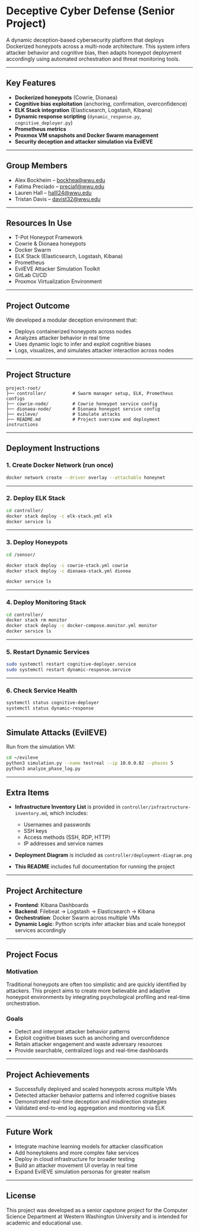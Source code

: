 # Deceptive Cyber Defense (Senior Project)

A dynamic deception-based cybersecurity platform that deploys Dockerized honeypots across a multi-node architecture. This system infers attacker behavior and cognitive bias, then adapts honeypot deployment accordingly using automated orchestration and threat monitoring tools.

---

## Key Features

* **Dockerized honeypots** (Cowrie, Dionaea)
* **Cognitive bias exploitation** (anchoring, confirmation, overconfidence)
* **ELK Stack integration** (Elasticsearch, Logstash, Kibana)
* **Dynamic response scripting** (`dynamic_response.py`, `cognitive_deployer.py`)
* **Prometheus metrics**
* **Proxmox VM snapshots and Docker Swarm management**
* **Security deception and attacker simulation via EvilEVE**

---

## Group Members

* Alex Bockheim – [bockhea@wwu.edu](mailto:bockhea@wwu.edu)
* Fatima Preciado – [preciaf@wwu.edu](mailto:preciaf@wwu.edu)
* Lauren Hall – [halll24@wwu.edu](mailto:halll24@wwu.edu)
* Tristan Davis – [davist32@wwu.edu](mailto:davist32@wwu.edu)

---

## Resources In Use

* T-Pot Honeypot Framework
* Cowrie & Dionaea honeypots
* Docker Swarm
* ELK Stack (Elasticsearch, Logstash, Kibana)
* Prometheus
* EvilEVE Attacker Simulation Toolkit
* GitLab CI/CD
* Proxmox Virtualization Environment

---

## Project Outcome

We developed a modular deception environment that:

* Deploys containerized honeypots across nodes
* Analyzes attacker behavior in real time
* Uses dynamic logic to infer and exploit cognitive biases
* Logs, visualizes, and simulates attacker interaction across nodes

---

## Project Structure

```
project-root/
├── controller/          # Swarm manager setup, ELK, Prometheus configs
├── cowrie-node/         # Cowrie honeypot service config
├── dionaea-node/        # Dionaea honeypot service config
├── evileve/             # Simulate attacks
├── README.md            # Project overview and deployment instructions
```

---

## Deployment Instructions

### 1. Create Docker Network (run once)

```bash
docker network create --driver overlay --attachable honeynet
```

---

### 2. Deploy ELK Stack

```bash
cd controller/
docker stack deploy -c elk-stack.yml elk
docker service ls
```

---

### 3. Deploy Honeypots

```bash
cd /sensor/

docker stack deploy -c cowrie-stack.yml cowrie
docker stack deploy -c dionaea-stack.yml dionea

docker service ls
```

---

### 4. Deploy Monitoring Stack

```bash
cd controller/
docker stack rm monitor
docker stack deploy -c docker-compose.monitor.yml monitor
docker service ls
```

---

### 5. Restart Dynamic Services

```bash
sudo systemctl restart cognitive-deployer.service
sudo systemctl restart dynamic-response.service
```

---

### 6. Check Service Health

```bash
systemctl status cognitive-deployer
systemctl status dynamic-response
```

---

## Simulate Attacks (EvilEVE)

Run from the simulation VM:

```bash
cd ~/evileve
python3 simulation.py --name testreal --ip 10.0.0.82 --phases 5
python3 analyze_phase_log.py
```

---

## Extra Items

* **Infrastructure Inventory List** is provided in `controller/infrastructure-inventory.md`, which includes:

  * Usernames and passwords
  * SSH keys
  * Access methods (SSH, RDP, HTTP)
  * IP addresses and service names

* **Deployment Diagram** is included as `controller/deployment-diagram.png`

* **This README** includes full documentation for running the project

---

## Project Architecture

* **Frontend**: Kibana Dashboards
* **Backend**: Filebeat → Logstash → Elasticsearch → Kibana
* **Orchestration**: Docker Swarm across multiple VMs
* **Dynamic Logic**: Python scripts infer attacker bias and scale honeypot services accordingly

---

## Project Focus

### Motivation

Traditional honeypots are often too simplistic and are quickly identified by attackers. This project aims to create more believable and adaptive honeypot environments by integrating psychological profiling and real-time orchestration.

### Goals

* Detect and interpret attacker behavior patterns
* Exploit cognitive biases such as anchoring and overconfidence
* Retain attacker engagement and waste adversary resources
* Provide searchable, centralized logs and real-time dashboards

---

## Project Achievements

* Successfully deployed and scaled honeypots across multiple VMs
* Detected attacker behavior patterns and inferred cognitive biases
* Demonstrated real-time deception and misdirection strategies
* Validated end-to-end log aggregation and monitoring via ELK

---

## Future Work

* Integrate machine learning models for attacker classification
* Add honeytokens and more complex fake services
* Deploy in cloud infrastructure for broader testing
* Build an attacker movement UI overlay in real time
* Expand EvilEVE simulation personas for greater realism

---

## License

This project was developed as a senior capstone project for the Computer Science Department at Western Washington University and is intended for academic and educational use.
